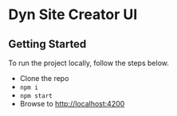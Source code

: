 # Dyn Site Creator UI
## Getting Started
To run the project locally, follow the steps below.

- Clone the repo
- `npm i`
- `npm start`
- Browse to [http://localhost:4200](http://localhost:4200)
